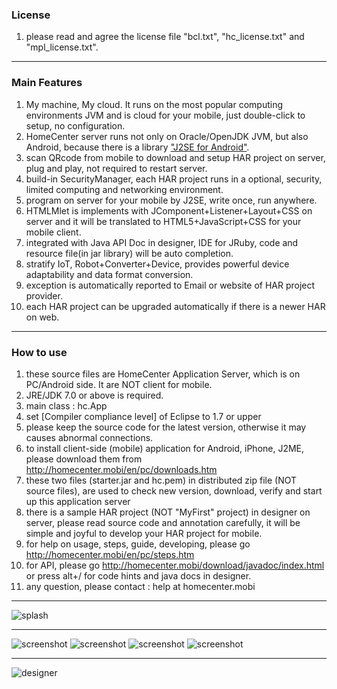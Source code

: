 ### License
1. please read and agree the license file "bcl.txt", "hc_license.txt" and "mpl_license.txt".

***
### Main Features

1. My machine, My cloud. It runs on the most popular computing environments JVM and is cloud for your mobile, just double-click to setup, no configuration.
2. HomeCenter server runs not only on Oracle/OpenJDK JVM, but also Android, because there is a library ["J2SE for Android"](https://github.com/javalovercn/j2se_for_android).
3. scan QRcode from mobile to download and setup HAR project on server, plug and play, not required to restart server.
4. build-in SecurityManager, each HAR project runs in a optional, security, limited computing and networking environment.
5. program on server for your mobile by J2SE, write once, run anywhere.
6. HTMLMlet is implements with JComponent+Listener+Layout+CSS on server and it will be translated to HTML5+JavaScript+CSS for your mobile client.
7. integrated with Java API Doc in designer, IDE for JRuby, code and resource file(in jar library) will be auto completion.
8. stratify IoT, Robot+Converter+Device, provides powerful device adaptability and data format conversion.
9. exception is automatically reported to Email or website of HAR project provider.
10. each HAR project can be upgraded automatically if there is a newer HAR on web.

***
### How to use

1. these source files are HomeCenter Application Server, which is on PC/Android side. It are NOT client for mobile.
2. JRE/JDK 7.0 or above is required.
3. main class : hc.App
4. set [Compiler compliance level] of Eclipse to 1.7 or upper
5. please keep the source code for the latest version, otherwise it may causes abnormal connections.
6. to install client-side (mobile) application for Android, iPhone, J2ME, please download them from http://homecenter.mobi/en/pc/downloads.htm
7. these two files (starter.jar and hc.pem) in distributed zip file (NOT source files), are used to check new version, download, verify and start up this application server
8. there is a sample HAR project (NOT "MyFirst" project) in designer on server, please read source code and annotation carefully, it will be simple and joyful to develop your HAR project for mobile.
9. for help on usage, steps, guide, developing, please go http://homecenter.mobi/en/pc/steps.htm
10. for API, please go http://homecenter.mobi/download/javadoc/index.html or press alt+/ for code hints and java docs in designer.
11. any question, please contact : help at homecenter.mobi

***

![splash](http://homecenter.mobi/images/splash_n_txt.png)

***

![screenshot](http://homecenter.mobi/images/sc6.png)
![screenshot](http://homecenter.mobi/images/sc8.png)
![screenshot](http://homecenter.mobi/images/sc7.png)
![screenshot](http://homecenter.mobi/images/sc9.png)

***

![designer](http://homecenter.mobi/images/usage/pc_designer.png)